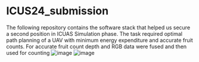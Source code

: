 # ICUS24_submission
The following repository contains the software stack that helped us secure a second position in ICUAS Simulation phase. The task required optimal path planning of a UAV with minimum energy expenditure and accurate fruit counts. For accurate fruit count depth and RGB data were fused and then used for counting ![image](https://github.com/chirAAG-sehgal/ICUS24_submission/assets/121090758/643599b6-37df-4683-a5bf-a64a10dd5eda)
![image](https://github.com/chirAAG-sehgal/ICUS24_submission/assets/121090758/f6197806-5b34-4b6b-b5e0-bd5e0484c043)
